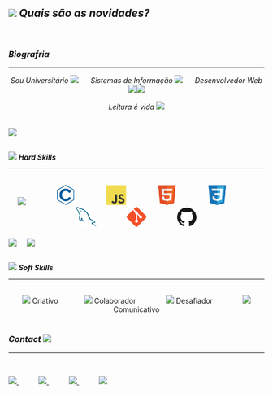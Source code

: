 <h2><img src="https://i.imgur.com/oMwfryH.png" width="60"/><em><strong> Quais são as novidades?</strong></em></h2>
<br>

<h3><em><strong>Biografria</strong></em></h3>
<hr>

<div align=center>
    <div align=center>
        <span><em>Sou Universitário <img src="https://i.imgur.com/RnxPlAo.png" height=25em></em></span>&nbsp;&nbsp;&nbsp;&nbsp;&nbsp;
        <span><em>Sistemas de Informação <img src="https://i.imgur.com/ZylEkDh.png" height=25em></em></span>&nbsp;&nbsp;&nbsp;&nbsp;&nbsp;
        <span><em>Desenvolvedor Web <img src="https://i.imgur.com/7RDi7Ox.png" height=25em><img src="https://i.imgur.com/vBUxGuu.png" height=25em></em></span>
    </div>
    <p><em>Leitura é vida <img src="https://i.imgur.com/qgcu1zG.png" height=25em></em><p>
</div>
<br>

<div>
    <img src="https://i.imgur.com/fMyHovI.jpeg" align=center>
</div>
<br>

<img src="https://image.flaticon.com/icons/png/512/2942/2942789.png" height=30em> ***Hard Skills*** 
<hr>
<br>

<div align="center">
    <img height="40" src="https://user-images.githubusercontent.com/81859569/118542169-0330bd00-b729-11eb-9f31-88f0dbb5bd79.png">
    &nbsp;&nbsp;&nbsp;&nbsp;&nbsp;&nbsp;&nbsp;&nbsp;&nbsp;&nbsp;&nbsp;&nbsp;&nbsp;
    <img height="40" src="https://raw.githubusercontent.com/devicons/devicon/9f4f5cdb393299a81125eb5127929ea7bfe42889/icons/c/c-line.svg">
    &nbsp;&nbsp;&nbsp;&nbsp;&nbsp;&nbsp;&nbsp;&nbsp;&nbsp;&nbsp;&nbsp;&nbsp;&nbsp;
    <img height="40" src="https://raw.githubusercontent.com/devicons/devicon/master/icons/javascript/javascript-original.svg">
    &nbsp;&nbsp;&nbsp;&nbsp;&nbsp;&nbsp;&nbsp;&nbsp;&nbsp;&nbsp;&nbsp;&nbsp;&nbsp;
    <img height="40" src="https://raw.githubusercontent.com/devicons/devicon/master/icons/html5/html5-original.svg">
    &nbsp;&nbsp;&nbsp;&nbsp;&nbsp;&nbsp;&nbsp;&nbsp;&nbsp;&nbsp;&nbsp;&nbsp;&nbsp;
    <img height="40" src="https://raw.githubusercontent.com/devicons/devicon/master/icons/css3/css3-original.svg">
    &nbsp;&nbsp;&nbsp;&nbsp;&nbsp;&nbsp;&nbsp;&nbsp;&nbsp;&nbsp;&nbsp;&nbsp;&nbsp;
   <img height="40" src="https://raw.githubusercontent.com/devicons/devicon/master/icons/mysql/mysql-original.svg">
     &nbsp;&nbsp;&nbsp;&nbsp;&nbsp;&nbsp;&nbsp;&nbsp;&nbsp;&nbsp;&nbsp;&nbsp;&nbsp;
    <img height="40" src="https://raw.githubusercontent.com/devicons/devicon/master/icons/git/git-original.svg">
    &nbsp;&nbsp;&nbsp;&nbsp;&nbsp;&nbsp;&nbsp;&nbsp;&nbsp;&nbsp;&nbsp;&nbsp;&nbsp;
    <img height="40" src="https://raw.githubusercontent.com/devicons/devicon/master/icons/github/github-original.svg">       
</div>
<br/>


<div>
    <img src="https://github-readme-stats.vercel.app/api?username=araujoleonardo310&theme=dark&show_icons=true" height="150em" align=center>&nbsp;&nbsp;&nbsp;&nbsp;
    <img src="https://github-readme-stats.vercel.app/api/top-langs/?username=araujoleonardo310&layout=compact" height="160em" align=center>
</div>
<br>

<img src="https://image.flaticon.com/icons/png/512/273/273573.png" height=25em> ***Soft Skills***
<hr>
<br>

<div align="center">
<img src="https://i.imgur.com/msOS3qe.png" height=25em> Criativo 
&nbsp;&nbsp;&nbsp;&nbsp;&nbsp;&nbsp;&nbsp;&nbsp;&nbsp;&nbsp;&nbsp;	
<img src="https://i.imgur.com/4V9Uap5.png" height=25em> Colaborador 
&nbsp;&nbsp;&nbsp;&nbsp;&nbsp;&nbsp;&nbsp;&nbsp;&nbsp;&nbsp;&nbsp;&nbsp;&nbsp; 
<img src="https://i.imgur.com/xBBhi4P.png" height=25em> Desafiador
&nbsp;&nbsp;&nbsp;&nbsp;&nbsp;&nbsp;&nbsp;&nbsp;&nbsp;&nbsp;&nbsp;&nbsp;&nbsp;
<img src="https://i.imgur.com/wntzPXm.png" height=25em> Comunicativo 
</div>
<br>


<h3><em>Contact</em> <img src="https://image.flaticon.com/icons/png/512/3454/3454856.png" height=25em></h2>
<hr> 
<br>
<p align="left">
    <a href="https://api.whatsapp.com/send?l=pt-BR&phone=5585988511269&text=Prazer%2C%20sou%20Leonardo%20Ara%C3%BAjo%2C%20mas%20gosto%20de%20ser%20chamado%20por%20Leo.%0ASou%20universit%C3%A1rio%20de%20Sistemas%20de%20Informa%C3%A7%C3%A3o%2C%0A%0AComo%20posso%20ajudar%3F">
        <img  src="https://i.imgur.com/YyLyMPi.png" height="30em">
    </a>
    &nbsp;&nbsp;&nbsp;&nbsp;&nbsp;&nbsp;&nbsp;&nbsp;&nbsp;
     <a href="mailto:araujoleonardo310@gmail.com">
        <img src="https://i.imgur.com/tLI3d6L.png" height="30em">
    </a>
    &nbsp;&nbsp;&nbsp;&nbsp;&nbsp;&nbsp;&nbsp;&nbsp;&nbsp;
    <a href="https://github.com/araujoleonardo310">
        <img  src="https://i.imgur.com/LpVinhs.png" height="30em">
    </a>   
    &nbsp;&nbsp;&nbsp;&nbsp;&nbsp;&nbsp;&nbsp;&nbsp;&nbsp;
    <a href="https://www.linkedin.com/in/leonardoaraujo310/">
        <img src="https://i.imgur.com/HlqBmV8.png" height="30em">
    </a>
</p>








